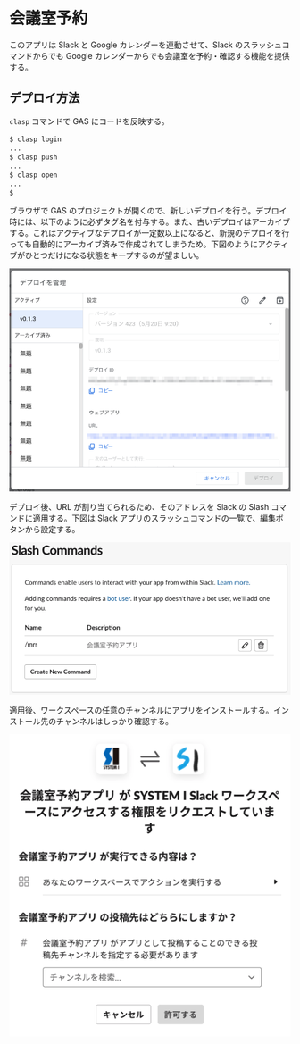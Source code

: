 # 会議室予約

このアプリは Slack と Google カレンダーを連動させて、Slack のスラッシュコマンドからでも Google カレンダーからでも会議室を予約・確認する機能を提供する。

## デプロイ方法

`clasp` コマンドで GAS にコードを反映する。

```shell-session
$ clasp login
...
$ clasp push
...
$ clasp open
...
$
```

ブラウザで GAS のプロジェクトが開くので、新しいデプロイを行う。デプロイ時には、以下のように必ずタグ名を付与する。また、古いデプロイはアーカイブする。これはアクティブなデプロイが一定数以上になると、新規のデプロイを行っても自動的にアーカイブ済みで作成されてしまうため。下図のようにアクティブがひとつだけになる状態をキープするのが望ましい。

![デプロイの管理](docs/manage-deploy-of-gas.png)

デプロイ後、URL が割り当てられるため、そのアドレスを Slack の Slash コマンドに適用する。下図は Slack アプリのスラッシュコマンドの一覧で、編集ボタンから設定する。

![Slash Commands](docs/slash-commands-of-slack.png)

適用後、ワークスペースの任意のチャンネルにアプリをインストールする。インストール先のチャンネルはしっかり確認する。

![Slack アプリのインストール](docs/install-slack-app-to-workspace.png)
